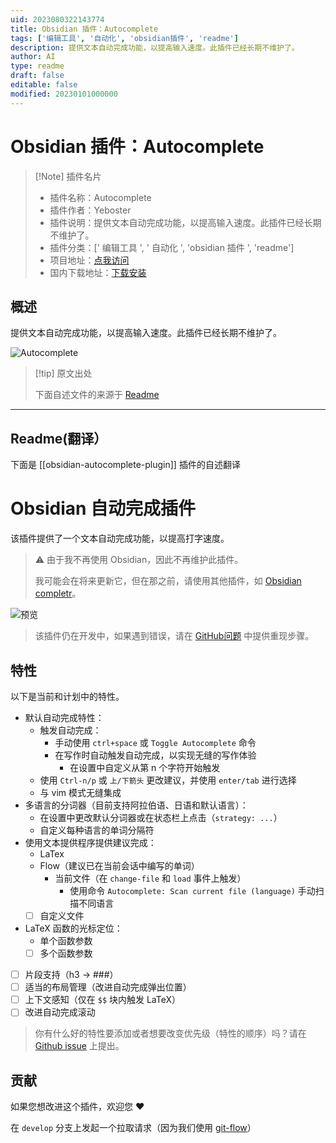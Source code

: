 ```yaml
---
uid: 2023080322143774
title: Obsidian 插件：Autocomplete
tags: ['编辑工具', '自动化', 'obsidian插件', 'readme']
description: 提供文本自动完成功能，以提高输入速度。此插件已经长期不维护了。
author: AI
type: readme
draft: false
editable: false
modified: 20230101000000
---
```


# Obsidian 插件：Autocomplete

> [!Note] 插件名片
> - 插件名称：Autocomplete
> - 插件作者：Yeboster
> - 插件说明：提供文本自动完成功能，以提高输入速度。此插件已经长期不维护了。
> - 插件分类：[' 编辑工具 ', ' 自动化 ', 'obsidian 插件 ', 'readme']
> - 项目地址：[点我访问](https://github.com/Yeboster/autocomplete-obsidian)
> - 国内下载地址：[下载安装](https://pkmer.cn/products/plugin/pluginMarket/?obsidian-autocomplete-plugin)

## 概述

提供文本自动完成功能，以提高输入速度。此插件已经长期不维护了。

![Autocomplete](https://cdn.pkmer.cn/covers/obsidian-autocomplete-plugin.gif!pkmer)

> [!tip] 原文出处
>
>下面自述文件的来源于 [Readme](https://ghproxy.net/https://raw.githubusercontent.com/Yeboster/autocomplete-obsidian/master/README.md)

---

## Readme(翻译）

下面是 [[obsidian-autocomplete-plugin]] 插件的自述翻译

# Obsidian 自动完成插件

该插件提供了一个文本自动完成功能，以提高打字速度。

> ⚠️ 由于我不再使用 Obsidian，因此不再维护此插件。
>
> 我可能会在将来更新它，但在那之前，请使用其他插件，如 [Obsidian completr](https://github.com/tth05/obsidian-completr)。

![预览](https://media.giphy.com/media/CFbhjfTLDPnUm45vje/giphy.gif)

> 该插件仍在开发中，如果遇到错误，请在 [GitHub问题](https://github.com/Yeboster/autocomplete-obsidian/issues/new/choose) 中提供重现步骤。

## 特性

以下是当前和计划中的特性。

- 默认自动完成特性：
  - 触发自动完成：
    - 手动使用 `ctrl+space` 或 `Toggle Autocomplete` 命令
    - 在写作时自动触发自动完成，以实现无缝的写作体验
      - 在设置中自定义从第 n 个字符开始触发
  - 使用 `Ctrl-n/p` 或 `上/下箭头` 更改建议，并使用 `enter/tab` 进行选择
  - 与 vim 模式无缝集成
- 多语言的分词器（目前支持阿拉伯语、日语和默认语言）：
  - 在设置中更改默认分词器或在状态栏上点击（`strategy: ...`）
  - 自定义每种语言的单词分隔符
- 使用文本提供程序提供建议完成：
  - LaTex
  - Flow（建议已在当前会话中编写的单词）
    - 当前文件（在 `change-file` 和 `load` 事件上触发）
      - 使用命令 `Autocomplete: Scan current file (language)` 手动扫描不同语言
  - [ ] 自定义文件
- LaTeX 函数的光标定位：
  - 单个函数参数
  - [ ] 多个函数参数
- [ ] 片段支持（h3 -> ###）
- [ ] 适当的布局管理（改进自动完成弹出位置）
- [ ] 上下文感知（仅在 `$$` 块内触发 LaTeX）
- [ ] 改进自动完成滚动

> 你有什么好的特性要添加或者想要改变优先级（特性的顺序）吗？请在 [Github issue](https://github.com/Yeboster/autocomplete-obsidian/issues/new/choose) 上提出。

## 贡献

如果您想改进这个插件，欢迎您 ❤️

在 `develop` 分支上发起一个拉取请求（因为我们使用 [git-flow](https://github.com/nvie/gitflow)）
